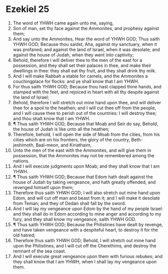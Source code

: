 ﻿# Ezekiel  25
1. The word of YHWH came again unto me, saying, 
2. Son of man, set thy face against the Ammonites, and prophesy against them; 
3. And say unto the Ammonites, Hear the word of YHWH GOD; Thus saith YHWH GOD; Because thou saidst, Aha, against my sanctuary, when it was profaned; and against the land of Israel, when it was desolate; and against the house of Judah, when they went into captivity; 
4. Behold, therefore I will deliver thee to the men of the east for a possession, and they shall set their palaces in thee, and make their dwellings in thee: they shall eat thy fruit, and they shall drink thy milk. 
5. And I will make Rabbah a stable for camels, and the Ammonites a couchingplace for flocks: and ye shall know that I am YHWH. 
6. For thus saith YHWH GOD; Because thou hast clapped thine hands, and stamped with the feet, and rejoiced in heart with all thy despite against the land of Israel; 
7. Behold, therefore I will stretch out mine hand upon thee, and will deliver thee for a spoil to the heathen; and I will cut thee off from the people, and I will cause thee to perish out of the countries: I will destroy thee; and thou shalt know that I am YHWH. 
8. ¶ Thus saith YHWH GOD; Because that Moab and Seir do say, Behold, the house of Judah is like unto all the heathen; 
9. Therefore, behold, I will open the side of Moab from the cities, from his cities which are on his frontiers, the glory of the country, Beth-jeshimoth, Baal-meon, and Kiriathaim, 
10. Unto the men of the east with the Ammonites, and will give them in possession, that the Ammonites may not be remembered among the nations. 
11. And I will execute judgments upon Moab; and they shall know that I am YHWH. 
12. ¶ Thus saith YHWH GOD; Because that Edom hath dealt against the house of Judah by taking vengeance, and hath greatly offended, and revenged himself upon them; 
13. Therefore thus saith YHWH GOD; I will also stretch out mine hand upon Edom, and will cut off man and beast from it; and I will make it desolate from Teman; and they of Dedan shall fall by the sword. 
14. And I will lay my vengeance upon Edom by the hand of my people Israel: and they shall do in Edom according to mine anger and according to my fury; and they shall know my vengeance, saith YHWH GOD. 
15. ¶ Thus saith YHWH GOD; Because the Philistines have dealt by revenge, and have taken vengeance with a despiteful heart, to destroy it for the old hatred; 
16. Therefore thus saith YHWH GOD; Behold, I will stretch out mine hand upon the Philistines, and I will cut off the Cherethims, and destroy the remnant of the sea coast. 
17. And I will execute great vengeance upon them with furious rebukes; and they shall know that I am YHWH, when I shall lay my vengeance upon them. 
